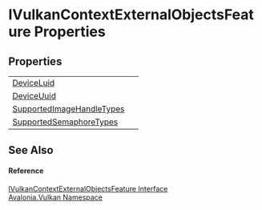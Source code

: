 # IVulkanContextExternalObjectsFeature Properties




## Properties
<table>
<tr>
<td><a href="P_Avalonia_Vulkan_IVulkanContextExternalObjectsFeature_DeviceLuid">DeviceLuid</a></td>
<td> </td>
</tr>
<tr>
<td><a href="P_Avalonia_Vulkan_IVulkanContextExternalObjectsFeature_DeviceUuid">DeviceUuid</a></td>
<td> </td>
</tr>
<tr>
<td><a href="P_Avalonia_Vulkan_IVulkanContextExternalObjectsFeature_SupportedImageHandleTypes">SupportedImageHandleTypes</a></td>
<td> </td>
</tr>
<tr>
<td><a href="P_Avalonia_Vulkan_IVulkanContextExternalObjectsFeature_SupportedSemaphoreTypes">SupportedSemaphoreTypes</a></td>
<td> </td>
</tr>
</table>

## See Also


#### Reference
<a href="T_Avalonia_Vulkan_IVulkanContextExternalObjectsFeature">IVulkanContextExternalObjectsFeature Interface</a>  
<a href="N_Avalonia_Vulkan">Avalonia.Vulkan Namespace</a>  

